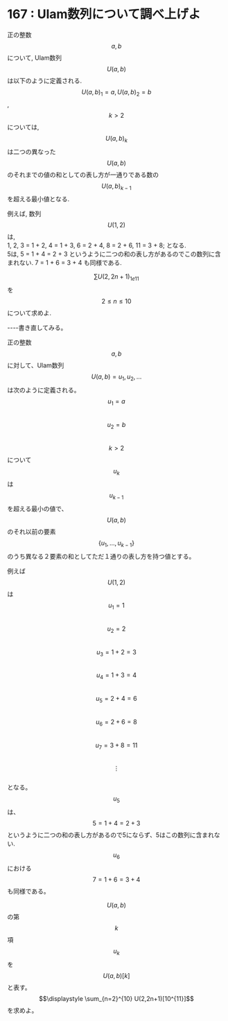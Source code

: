 # 167 : Ulam数列について調べ上げよ

正の整数$$a,b$$について, Ulam数列$$U(a,b)$$は以下のように定義される.$$U(a,b)_1 = a , U(a,b)_2 = b$$,$$k > 2$$については, $$U(a,b)_k$$は二つの異なった$$U(a,b)$$のそれまでの値の和としての表し方が一通りである数の$$U(a,b)_{k-1}$$を超える最小値となる.

例えば, 数列$$U(1,2)$$は,\
1, 2, 3 = 1 + 2, 4 = 1 + 3, 6 = 2 + 4, 8 = 2 + 6, 11 = 3 + 8; となる.\
5は, 5 = 1 + 4 = 2 + 3 というように二つの和の表し方があるのでこの数列に含まれない. 7 = 1 + 6 = 3 + 4 も同様である.

$$\sum U(2,2n+1)_{1e11}$$を$$2 ≤ n ≤10$$について求めよ.

\----書き直してみる。

正の整数$$a,b$$に対して、Ulam数列$$U(a,b) = u_1, u_2, \dots$$は次のように定義される。\
$$u_1 = a$$\
$$u_2 = b$$\
$$k>2$$について$$u_k$$は$$u_{k-1}$$を超える最小の値で、$$U(a,b)$$のそれ以前の要素$$\{u_1,\dots,u_{k-1}\}$$のうち異なる２要素の和としてただ１通りの表し方を持つ値とする。

例えば$$U(1,2)$$は\
$$u_1 = 1$$\
$$u_2 = 2$$\
$$u_3 = 1 + 2 = 3$$\
$$u_4 = 1 + 3 = 4$$\
$$u_5 = 2 + 4 = 6$$\
$$u_6 = 2 + 6 = 8$$\
$$u_7 = 3 + 8 = 11$$\
$$\vdots$$\
となる。$$u_5$$は、$$5 = 1 + 4 = 2 + 3$$というように二つの和の表し方があるので5にならず、5はこの数列に含まれない. $$u_6$$における$$7 = 1 + 6 = 3 + 4$$も同様である。

$$U(a,b)$$の第$$k$$項$$u_k$$を$$U(a,b)[k]$$と表す。$$\displaystyle \sum_{n=2}^{10} U(2,2n+1)[10^{11}]$$を求めよ。
